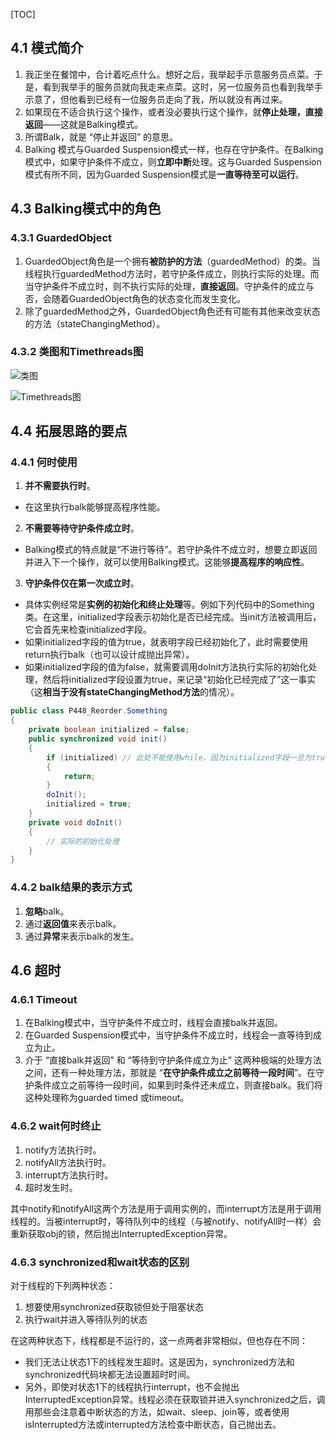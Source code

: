 [TOC]

## 4.1 模式简介

1. 我正坐在餐馆中，合计着吃点什么。想好之后，我举起手示意服务员点菜。于是，看到我举手的服务员就向我走来点菜。这时，另一位服务员也看到我举手示意了，但他看到已经有一位服务员走向了我，所以就没有再过来。
2. 如果现在不适合执行这个操作，或者没必要执行这个操作，就**停止处理，直接返回**——这就是Balking模式。
3. 所谓Balk，就是 “停止并返回” 的意思。
4. Balking 模式与Guarded Suspension模式一样，也存在守护条件。在Balking模式中，如果守护条件不成立，则**立即中断**处理。这与Guarded Suspension模式有所不同，因为Guarded Suspension模式是**一直等待至可以运行**。



## 4.3 Balking模式中的角色

### 4.3.1 GuardedObject
1. GuardedObject角色是一个拥有**被防护的方法**（guardedMethod）的类。当线程执行guardedMethod方法时，若守护条件成立，则执行实际的处理。而当守护条件不成立时，则不执行实际的处理，**直接返回**。守护条件的成立与否，会随着GuardedObject角色的状态变化而发生变化。
2. 除了guardedMethod之外，GuardedObject角色还有可能有其他来改变状态的方法（stateChangingMethod）。

### 4.3.2 类图和Timethreads图

![类图](http://ww1.sinaimg.cn/mw690/d8e93840ly1g12p2wou0dj20gk06v757.jpg)

![Timethreads图](http://ww1.sinaimg.cn/mw690/d8e93840ly1g12p2wqk24j20ku0dimzo.jpg)



## 4.4 拓展思路的要点

### 4.4.1 何时使用
1. **并不需要执行时**。
  + 在这里执行balk能够提高程序性能。
2. **不需要等待守护条件成立时**。
  + Balking模式的特点就是“不进行等待”。若守护条件不成立时，想要立即返回并进入下一个操作，就可以使用Balking模式。这能够**提高程序的响应性**。
3. **守护条件仅在第一次成立时**。
  + 具体实例经常是**实例的初始化和终止处理**等。例如下列代码中的Something类。在这里，initialized字段表示初始化是否已经完成。当init方法被调用后，它会首先来检查initialized字段。
  + 如果initialized字段的值为true，就表明字段已经初始化了，此时需要使用return执行balk（也可以设计成抛出异常）。
  + 如果initialized字段的值为false，就需要调用doInit方法执行实际的初始化处理，然后将initialized字段设置为true，来记录“初始化已经完成了”这一事实（这**相当于没有stateChangingMethod方法**的情况）。
```java
public class P448_Reorder.Something 
{
    private boolean initialized = false;
    public synchronized void init() 
    {
        if (initialized) // 此处不能使用while，因为initialized字段一旦为true就不会再变为false
        {
            return;
        }
        doInit();
        initialized = true;
    }
    private void doInit() 
    {
        // 实际的初始化处理
    }
}
```


### 4.4.2 balk结果的表示方式
1. **忽略**balk。
2. 通过**返回值**来表示balk。
3. 通过**异常**来表示balk的发生。



## 4.6 超时

### 4.6.1 Timeout
1. 在Balking模式中，当守护条件不成立时，线程会直接balk并返回。
2. 在Guarded Suspension模式中，当守护条件不成立时，线程会一直等待到成立为止。
3. 介于 “直接balk并返回” 和 “等待到守护条件成立为止” 这两种极端的处理方法之间，还有一种处理方法，那就是 “**在守护条件成立之前等待一段时间**”。在守护条件成立之前等待一段时间，如果到时条件还未成立，则直接balk。我们将这种处理称为guarded timed 或timeout。


### 4.6.2 wait何时终止
1. notify方法执行时。
2. notifyAll方法执行时。
3. interrupt方法执行时。
4. 超时发生时。

其中notify和notifyAll这两个方法是用于调用实例的，而interrupt方法是用于调用线程的。当被interrupt时，等待队列中的线程（与被notify、notifyAll时一样）会重新获取obj的锁，然后抛出InterruptedException异常。



### 4.6.3 synchronized和wait状态的区别
对于线程的下列两种状态：
1. 想要使用synchronized获取锁但处于阻塞状态
2. 执行wait并进入等待队列的状态

在这两种状态下，线程都是不运行的，这一点两者非常相似，但也存在不同：
+  我们无法让状态1下的线程发生超时。这是因为，synchronized方法和synchronized代码块都无法设置超时时间。
+  另外，即使对状态1下的线程执行interrupt，也不会抛出InterruptedException异常。线程必须在获取锁并进入synchronized之后，调用那些会注意着中断状态的方法，如wait、sleep、join等，或者使用isInterrupted方法或interrupted方法检查中断状态，自己抛出去。





